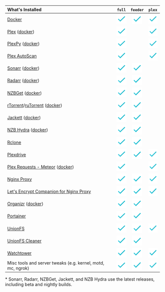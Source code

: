 
| What's Installed                                                |    `full`   |   `feeder`  |    `plex`   |
|:--------------------------------------------------------------- |:-----------:|:-----------:|:-----------:|
| [Docker][627bd283]                                              | ![Yes][yes] | ![Yes][yes] | ![Yes][yes] |
| [Plex][10952c53] ([docker][d369f92b])                           | ![Yes][yes] |             | ![Yes][yes] |
| [PlexPy][363c0adc] ([docker][cda70c13])                         | ![Yes][yes] |             | ![Yes][yes] |
| [Plex AutoScan][96e27fd1]                                       | ![Yes][yes] |             | ![Yes][yes] |
| [Sonarr][8ae81bb6] ([docker][a9b9645e])                         | ![Yes][yes] | ![Yes][yes] |             |
| [Radarr][8211f62c] ([docker][a9b9645e])                         | ![Yes][yes] | ![Yes][yes] |             |
| [NZBGet][2e2bad08] ([docker][a9b9645e])                         | ![Yes][yes] | ![Yes][yes] |             |
| [rTorrent][512b104c]/[ruTorrent][8d6ce857] ([docker][344a7c4b]) | ![Yes][yes] | ![Yes][yes] |             |
| [Jackett][1caa43a0] ([docker][a9b9645e])                        | ![Yes][yes] | ![Yes][yes] |             |
| [NZB Hydra][a0cc8c46] ([docker][a9b9645e])                      | ![Yes][yes] | ![Yes][yes] |             |
| [Rclone][b4cef019]                                              | ![Yes][yes] | ![Yes][yes] |             |
| [Plexdrive][0367302f]                                           | ![Yes][yes] | ![Yes][yes] | ![Yes][yes] |
| [Plex Requests - Meteor][458fc748] ([docker][0044f8e1])         | ![Yes][yes] |             | ![Yes][yes] |
| [Nginx Proxy][08902ab1]                                         | ![Yes][yes] | ![Yes][yes] | ![Yes][yes] |
| [Let's Encrypt Companion for Nginx Proxy][bb8ae44f]             | ![Yes][yes] | ![Yes][yes] | ![Yes][yes] |
| [Organizr][d328b256] ([docker][1e468891])                       | ![Yes][yes] | ![Yes][yes] |             |
| [Portainer][726e0b6f]                                           | ![Yes][yes] | ![Yes][yes] |             |
| [UnionFS][6e8f308f]                                             | ![Yes][yes] | ![Yes][yes] | ![Yes][yes] |
| [UnionFS Cleaner][f20acc3e]                                     | ![Yes][yes] | ![Yes][yes] |             |
| [Watchtower][a98faaaf]                                          | ![Yes][yes] | ![Yes][yes] | ![Yes][yes] |
| Misc tools and server tweaks (e.g. kernel, motd, mc, ngrok)     | ![Yes][yes] | ![Yes][yes] | ![Yes][yes] |

  [no]:https://raw.githubusercontent.com/Cloudbox/Assets/images/wiki/cross-mark.png
  [yes]:https://raw.githubusercontent.com/Cloudbox/Assets/images/wiki/check-mark.png

  [627bd283]: https://www.docker.com "Docker"
  [10952c53]: https://www.plex.tv "Plex"
  [d369f92b]: https://github.com/plexinc/pms-docker "Official Docker container for Plex Media Server"
  [363c0adc]: https://github.com/JonnyWong16/plexpy "PlexPy"
  [cda70c13]: https://github.com/linuxserver/docker-plexpy "linuxserver/plexpy"
  [96e27fd1]: https://github.com/l3uddz/plex_autoscan "Plex_AutoScan"
  [8ae81bb6]: https://sonarr.tv "Sonarr"
  [8211f62c]: https://radarr.video "Radarr"
  [2e2bad08]: https://nzbget.net "NZBGet"
  [a0cc8c46]: https://github.com/theotherp/nzbhydra "NZBHydra"
  [512b104c]: https://github.com/rakshasa/rtorrent/wiki "rTorrent"
  [8d6ce857]: https://github.com/Novik/ruTorrent "ruTorrent"
  [344a7c4b]: https://github.com/l3uddz/docker-rutorrent "forked version of linuxserver/rutorrent"
  [1caa43a0]: https://github.com/Jackett/Jackett "Jackett"
  [b4cef019]: https://rclone.org "Rclone"
  [0367302f]: https://github.com/dweidenfeld/plexdrive "Plexdrive"
  [6e8f308f]: http://manpages.ubuntu.com/manpages/zesty/man8/unionfs.8.html "UnionFS-Fuse"
  [f20acc3e]: https://github.com/l3uddz/unionfs_cleaner "UnionFS_Cleaner"
  [a98faaaf]: https://github.com/v2tec/watchtower "Watchtower"
  [458fc748]: https://github.com/lokenx/plexrequests-meteor "PlexRequests"
  [0044f8e1]: https://github.com/linuxserver/docker-plexrequests "linuxserver/plexrequests"
  [d328b256]: https://github.com/causefx/Organizr "Organizr"
  [1e468891]: https://github.com/linuxserver/docker-organizr "lsiocommunity/organizr"
  [726e0b6f]: https://portainer.io "Portainer"
  [a9b9645e]: https://github.com/hotio/docker-suitarr "hotio/suitarr"
  [08902ab1]: https://github.com/jwilder/nginx-proxy "Nginx Proxy"
  [bb8ae44f]: https://github.com/JrCs/docker-letsencrypt-nginx-proxy-companion "Let's Encrypt companion for Nginx Proxy"

\* Sonarr, Radarr, NZBGet, Jackett, and NZB Hydra use the latest releases, including beta and nightly builds.